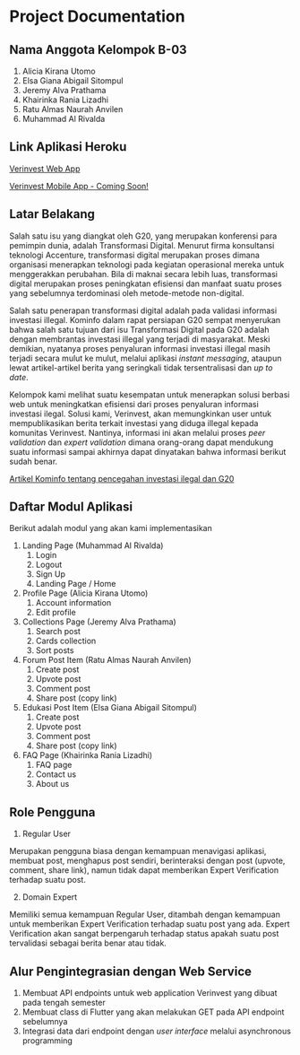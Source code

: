 # Project Documentation

## Nama Anggota Kelompok B-03
1. Alicia Kirana Utomo
2. Elsa Giana Abigail Sitompul
3. Jeremy Alva Prathama
4. Khairinka Rania Lizadhi
5. Ratu Almas Naurah Anvilen
6. Muhammad Al Rivalda


## Link Aplikasi Heroku
[Verinvest Web App](https://verinvest.up.railway.app/)

[Verinvest Mobile App - Coming Soon!](#)

## Latar Belakang
Salah satu isu yang diangkat oleh G20, yang merupakan konferensi para pemimpin dunia, adalah Transformasi Digital. Menurut firma konsultansi teknologi Accenture, transformasi digital merupakan proses dimana organisasi menerapkan teknologi pada kegiatan operasional mereka untuk menggerakkan perubahan. Bila di maknai secara lebih luas, transformasi digital merupakan proses peningkatan efisiensi dan manfaat suatu proses yang sebelumnya terdominasi oleh metode-metode non-digital.

Salah satu penerapan transformasi digital adalah pada validasi informasi investasi illegal. Kominfo dalam rapat persiapan G20 sempat menyerukan bahwa salah satu tujuan dari isu Transformasi Digital pada G20 adalah dengan membrantas investasi illegal yang terjadi di masyarakat. Meski demikian, nyatanya proses penyaluran informasi investasi illegal masih terjadi secara mulut ke mulut, melalui aplikasi _instant messaging_, ataupun lewat artikel-artikel berita yang seringkali tidak tersentralisasi dan _up to date_. 

Kelompok kami melihat suatu kesempatan untuk menerapkan solusi berbasi web untuk meningkatkan efisiensi dari proses penyaluran informasi investasi ilegal. Solusi kami, Verinvest, akan memungkinkan user untuk mempublikasikan berita terkait investasi yang diduga illegal kepada komunitas Verinvest. Nantinya, informasi ini akan melalui proses _peer validation_ dan _expert validation_ dimana orang-orang dapat mendukung suatu informasi sampai akhirnya dapat dinyatakan bahwa informasi berikut sudah benar.

[Artikel Kominfo tentang pencegahan investasi ilegal dan G20](https://aptika.kominfo.go.id/2022/03/kominfo-angkat-isu-literasi-digital-untuk-cegah-korban-investasi-ilegal-di-g20/)


## Daftar Modul Aplikasi
Berikut adalah modul yang akan kami implementasikan
1. Landing Page (Muhammad Al Rivalda)
   1. Login
   2. Logout
   3. Sign Up
   4. Landing Page / Home
2. Profile Page (Alicia Kirana Utomo)
   1. Account information
   2. Edit profile
3. Collections Page (Jeremy Alva Prathama)
   1. Search post
   2. Cards collection
   3. Sort posts
4. Forum Post Item (Ratu Almas Naurah Anvilen)
   1. Create post
   2. Upvote post
   3. Comment post
   4. Share post (copy link)  
5. Edukasi Post Item (Elsa Giana Abigail Sitompul)
   1. Create post
   2. Upvote post
   3. Comment post
   4. Share post (copy link)  
6. FAQ Page (Khairinka Rania Lizadhi)
   1. FAQ page
   2. Contact us
   3. About us


## Role Pengguna
1. Regular User
   
Merupakan pengguna biasa dengan kemampuan menavigasi aplikasi, membuat post, menghapus post sendiri, berinteraksi dengan post (upvote, comment, share link), namun tidak dapat memberikan Expert Verification terhadap suatu post.

2. Domain Expert

Memiliki semua kemampuan Regular User, ditambah dengan kemampuan untuk memberikan Expert Verification terhadap suatu post yang ada. Expert Verification akan sangat berpengaruh terhadap status apakah suatu post tervalidasi sebagai berita benar atau tidak.


## Alur Pengintegrasian dengan Web Service
1. Membuat API endpoints untuk web application Verinvest yang dibuat pada tengah semester
2. Membuat class di Flutter yang akan melakukan GET pada API endpoint sebelumnya
3. Integrasi data dari endpoint dengan _user interface_ melalui asynchronous programming